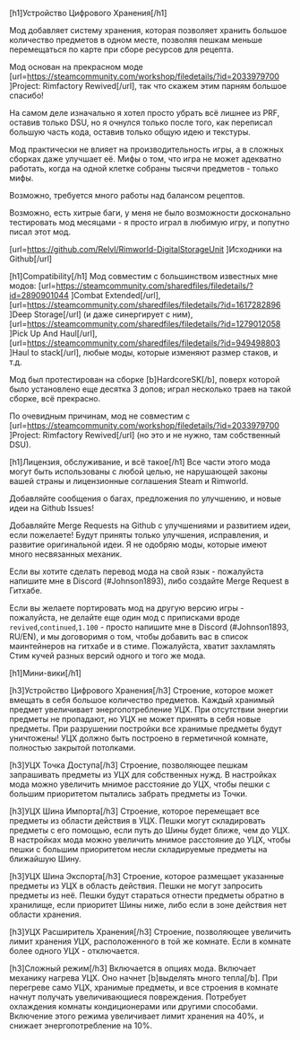 [h1]Устройство Цифрового Хранения[/h1]

Мод добавляет систему хранения, которая позволяет хранить большое количество предметов в одном месте, позволяя пешкам меньше перемещаться по карте при сборе ресурсов для рецепта.

Мод основан на прекрасном моде [url=https://steamcommunity.com/workshop/filedetails/?id=2033979700 ]Project: Rimfactory Rewived[/url], так что скажем этим парням большое спасибо!

На самом деле изначально я хотел просто убрать всё лишнее из PRF, оставив только DSU, но я очнулся только после того, как переписал большую часть кода, оставив только общую идею и текстуры.

Мод практически не влияет на производительность игры, а в сложных сборках даже улучшает её. Мифы о том, что игра не может адекватно работать, когда на одной клетке собраны тысячи предметов - только мифы.

Возможно, требуется много работы над балансом рецептов.

Возможно, есть хитрые баги, у меня не было возможности досконально тестировать мод месяцами - я просто играл в любимую игру, и попутно писал этот мод.

[url=https://github.com/Relvl/Rimworld-DigitalStorageUnit ]Исходники на Github[/url]

[h1]Compatibility[/h1]
Мод совместим с большинством известных мне модов:
    [url=https://steamcommunity.com/sharedfiles/filedetails/?id=2890901044 ]Combat Extended[/url],
    [url=https://steamcommunity.com/sharedfiles/filedetails/?id=1617282896 ]Deep Storage[/url] (и даже синергирует с ним),
    [url=https://steamcommunity.com/sharedfiles/filedetails/?id=1279012058 ]Pick Up And Haul[/url],
    [url=https://steamcommunity.com/sharedfiles/filedetails/?id=949498803 ]Haul to stack[/url],
любые моды, которые изменяют размер стаков, и т.д.

Мод был протестирован на сборке [b]HardcoreSK[/b], поверх которой было установлено еще десятка 3 допов; играл несколько траев на такой сборке, всё прекрасно.

По очевидным причинам, мод не совместим с [url=https://steamcommunity.com/workshop/filedetails/?id=2033979700 ]Project: Rimfactory Rewived[/url] (но это и не нужно, там собственный DSU).

[h1]Лицензия, обслуживание, и всё такое[/h1]
Все части этого мода могут быть использованы с любой целью, не нарушающей законы вашей страны и лицензионные соглашения Steam и Rimworld.

Добавляйте сообщения о багах, предложения по улучшению, и новые идеи на Github Issues!

Добавляйте Merge Requests на Github с улучшениями и развитием идеи, если пожелаете! Будут приняты только улучшения, исправления, и развитие оригинальной идеи. Я не одобряю моды, которые имеют много несвязанных механик.

Если вы хотите сделать перевод мода на свой язык - пожалуйста напишите мне в Discord (#Johnson1893), либо создайте Merge Request в Гитхабе.

Если вы желаете портировать мод на другую версию игры - пожалуйста, не делайте еще один мод с приписками вроде `revived`,`continued`,`1.100` - просто напишите мне в Discord (#Johnson1893, RU/EN), и мы договоримя о том, чтобы добавить вас в список маинтейнеров на гитхабе и в стиме. Пожалуйста, хватит захламлять Стим кучей разных версий одного и того же мода.

[h1]Мини-вики[/h1]

[h3]Устройство Цифрового Хранения[/h3]
Строение, которое может вмещать в себя большое количество предметов.
Каждый хранимый предмет увеличивает энергопотребление УЦХ.
При отсутствии энергии предметы не пропадают, но УЦХ не может принять в себя новые предметы.
При разрушении постройки все хранимые предметы будут уничтожены!
УЦХ должно быть построено в герметичной комнате, полностью закрытой потолками.

[h3]УЦХ Точка Доступа[/h3]
Строение, позволяющее пешкам запрашивать предметы из УЦХ для собственных нужд.
В настройках мода можно увеличить мнимое расстояние до УЦХ, чтобы пешки с большим приоритетом пытались забрать предметы из Точки.

[h3]УЦХ Шина Импорта[/h3]
Строение, которое перемещает все предметы из области действия в УЦХ. Пешки могут складировать предметы с его помощью, если путь до Шины будет ближе, чем до УЦХ.
В настройках мода можно увеличить мнимое расстояние до УЦХ, чтобы пешки с большим приоритетом несли складируемые предметы на ближайшую Шину.

[h3]УЦХ Шина Экспорта[/h3]
Строение, которое размещает указанные предметы из УЦХ в область действия.
Пешки не могут запросить предметы из неё.
Пешки будут стараться отнести предметы обратно в хранилище, если приоритет Шины ниже, либо если в зоне действия нет области хранения.

[h3]УЦХ Расширитель Хранения[/h3]
Строение, позволяющее увеличить лимит хранения УЦХ, расположенного в той же комнате.
Если в комнате более одного УЦХ - отключается.

[h3]Сложный режим[/h3]
Включается в опциях мода.
Включает механику нагрева УЦХ. Оно начнет [b]выделять много тепла[/b].
При перегреве само УЦХ, хранимые предметы, и все cтроения в комнате начнут получать увеличивающиеся повреждения.
Потребует охлаждения комнаты кондиционерами или другими способами.
Включение этого режима увеличивает лимит хранения на 40%, и снижает энергопотребление на 10%.
